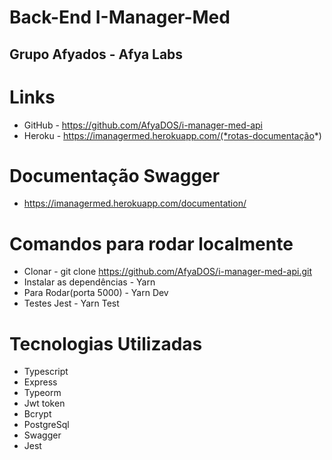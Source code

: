 # Back-End I-Manager-Med

## Grupo Afyados - Afya Labs

# Links

- GitHub - https://github.com/AfyaDOS/i-manager-med-api
- Heroku - https://imanagermed.herokuapp.com/(*rotas-documentação*)

# Documentação Swagger

- https://imanagermed.herokuapp.com/documentation/

# Comandos para rodar localmente

- Clonar - git clone https://github.com/AfyaDOS/i-manager-med-api.git
- Instalar as dependências - Yarn
- Para Rodar(porta 5000) - Yarn Dev
- Testes Jest - Yarn Test

# Tecnologias Utilizadas

- Typescript
- Express
- Typeorm
- Jwt token
- Bcrypt
- PostgreSql
- Swagger
- Jest
